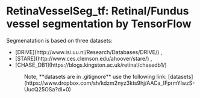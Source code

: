 # RetinaVesselSeg_tf: Retinal/Fundus vessel segmentation by TensorFlow

Segmenatation is based on three datasets:
<ul>
	<li> [DRIVE](http://www.isi.uu.nl/Research/Databases/DRIVE/) ,</li>
	<li> [STARE](http://www.ces.clemson.edu/ahoover/stare/) ,</li> 
	<li> [CHASE_DB1](https://blogs.kingston.ac.uk/retinal/chasedb1/) </li>
<ul>  
Note, **datasets are in .gitignore** use the following link: [datasets](https://www.dropbox.com/sh/kdzm2nyz3kts9hj/AACa_IFprmYlwzS-UucQ25OSa?dl=0)


